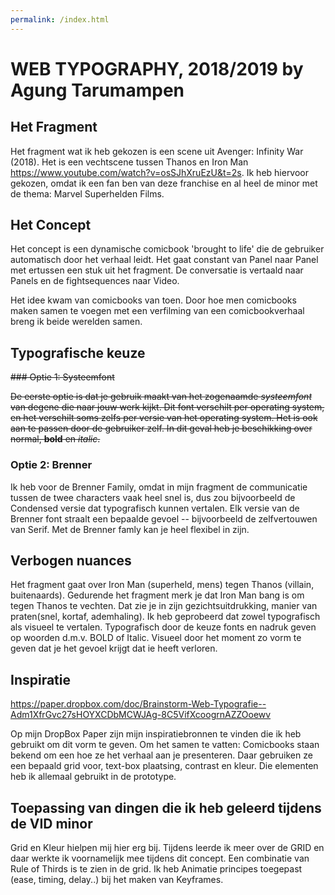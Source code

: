 ```yaml
---
permalink: /index.html
---
```



# WEB TYPOGRAPHY, 2018/2019 by Agung Tarumampen


## Het Fragment

Het fragment wat ik heb gekozen is een scene uit Avenger: Infinity War (2018). Het is een vechtscene tussen Thanos en Iron Man https://www.youtube.com/watch?v=osSJhXruEzU&t=2s. Ik heb hiervoor gekozen, omdat ik een fan ben van deze franchise en al heel de minor met de thema: Marvel Superhelden Films.

## Het Concept

Het concept is een dynamische comicbook 'brought to life' die de gebruiker automatisch door het verhaal leidt. Het gaat constant van Panel naar Panel met ertussen een stuk uit het fragment. De conversatie is vertaald naar Panels en de fightsequences naar Video.

Het idee kwam van comicbooks van toen. Door hoe men comicbooks maken samen te voegen met een verfilming van een comicbookverhaal breng ik beide werelden samen.

## Typografische keuze


~~### Optie 1: Systeemfont~~

~~De eerste optie is dat je gebruik maakt van het zogenaamde *systeemfont* van degene die naar jouw werk kijkt. Dit font verschilt per operating system, en het verschilt soms zelfs per versie van het operating system. Het is ook aan te passen door de gebruiker zelf. In dit geval heb je beschikking over normal, **bold** en _italic_.~~

### Optie 2: Brenner

Ik heb voor de Brenner Family, omdat in mijn fragment de communicatie tussen de twee characters vaak heel snel is, dus zou bijvoorbeeld de Condensed versie dat typografisch kunnen vertalen. Elk versie van de Brenner font straalt een bepaalde gevoel -- bijvoorbeeld de zelfvertouwen van Serif. Met de Brenner famly kan je heel flexibel in zijn.



## Verbogen nuances

Het fragment gaat over Iron Man (superheld, mens) tegen Thanos (villain, buitenaards). Gedurende het fragment merk je dat Iron Man bang is om tegen Thanos te vechten. Dat zie je in zijn gezichtsuitdrukking, manier van praten(snel, kortaf, ademhaling). Ik heb geprobeerd dat zowel typografisch als visueel te vertalen. Typografisch door de keuze fonts en nadruk geven op woorden d.m.v. BOLD of Italic. Visueel door het moment zo vorm te geven dat je het gevoel krijgt dat ie heeft verloren.  


## Inspiratie 

https://paper.dropbox.com/doc/Brainstorm-Web-Typografie--Adm1XfrGvc27sHOYXCDbMCWJAg-8C5VifXcoogrnAZZOoewv

Op mijn DropBox Paper zijn mijn inspiratiebronnen te vinden die ik heb gebruikt om dit vorm te geven. Om het samen te vatten: Comicbooks staan bekend om een hoe ze het verhaal aan je presenteren. Daar gebruiken ze een bepaald grid voor, text-box plaatsing, contrast en kleur. Die elementen heb ik allemaal gebruikt in de prototype.


## Toepassing van dingen die ik heb geleerd tijdens de VID minor

Grid en Kleur hielpen mij hier erg bij. Tijdens leerde ik meer over de GRID en daar werkte ik voornamelijk mee tijdens  dit concept. Een combinatie van Rule of Thirds is te zien in de grid. 
Ik heb Animatie principes toegepast (ease, timing, delay..) bij het maken van Keyframes.




##

